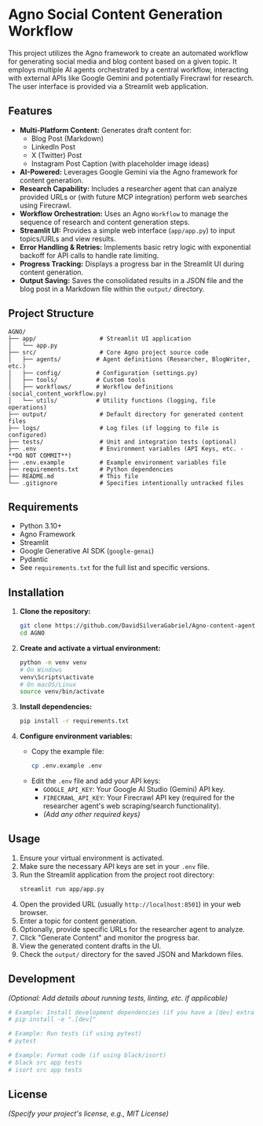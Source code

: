# Agno Social Content Generation Workflow

This project utilizes the Agno framework to create an automated workflow for generating social media and blog content based on a given topic. It employs multiple AI agents orchestrated by a central workflow, interacting with external APIs like Google Gemini and potentially Firecrawl for research. The user interface is provided via a Streamlit web application.

## Features

-   **Multi-Platform Content:** Generates draft content for:
    -   Blog Post (Markdown)
    -   LinkedIn Post
    -   X (Twitter) Post
    -   Instagram Post Caption (with placeholder image ideas)
-   **AI-Powered:** Leverages Google Gemini via the Agno framework for content generation.
-   **Research Capability:** Includes a researcher agent that can analyze provided URLs or (with future MCP integration) perform web searches using Firecrawl.
-   **Workflow Orchestration:** Uses an Agno `Workflow` to manage the sequence of research and content generation steps.
-   **Streamlit UI:** Provides a simple web interface (`app/app.py`) to input topics/URLs and view results.
-   **Error Handling & Retries:** Implements basic retry logic with exponential backoff for API calls to handle rate limiting.
-   **Progress Tracking:** Displays a progress bar in the Streamlit UI during content generation.
-   **Output Saving:** Saves the consolidated results in a JSON file and the blog post in a Markdown file within the `output/` directory.

## Project Structure

```
AGNO/
├── app/                  # Streamlit UI application
│   └── app.py
├── src/                  # Core Agno project source code
│   ├── agents/          # Agent definitions (Researcher, BlogWriter, etc.)
│   ├── config/          # Configuration (settings.py)
│   ├── tools/           # Custom tools 
│   ├── workflows/       # Workflow definitions (social_content_workflow.py)
│   └── utils/           # Utility functions (logging, file operations)
├── output/               # Default directory for generated content files
├── logs/                 # Log files (if logging to file is configured)
├── tests/                # Unit and integration tests (optional)
├── .env                  # Environment variables (API Keys, etc. - **DO NOT COMMIT**)
├── .env.example          # Example environment variables file
├── requirements.txt      # Python dependencies
├── README.md             # This file
└── .gitignore            # Specifies intentionally untracked files
```

## Requirements

-   Python 3.10+
-   Agno Framework
-   Streamlit
-   Google Generative AI SDK (`google-genai`)
-   Pydantic
-   See `requirements.txt` for the full list and specific versions.

## Installation

1.  **Clone the repository:**
    ```bash
    git clone https://github.com/DavidSilveraGabriel/Agno-content-agents.git
    cd AGNO
    ```

2.  **Create and activate a virtual environment:**
    ```bash
    python -m venv venv
    # On Windows
    venv\Scripts\activate
    # On macOS/Linux
    source venv/bin/activate
    ```

3.  **Install dependencies:**
    ```bash
    pip install -r requirements.txt
    ```

4.  **Configure environment variables:**
    -   Copy the example file:
        ```bash
        cp .env.example .env
        ```
    -   Edit the `.env` file and add your API keys:
        -   `GOOGLE_API_KEY`: Your Google AI Studio (Gemini) API key.
        -   `FIRECRAWL_API_KEY`: Your Firecrawl API key (required for the researcher agent's web scraping/search functionality).
        -   *(Add any other required keys)*

## Usage

1.  Ensure your virtual environment is activated.
2.  Make sure the necessary API keys are set in your `.env` file.
3.  Run the Streamlit application from the project root directory:
    ```bash
    streamlit run app/app.py
    ```
4.  Open the provided URL (usually `http://localhost:8501`) in your web browser.
5.  Enter a topic for content generation.
6.  Optionally, provide specific URLs for the researcher agent to analyze.
7.  Click "Generate Content" and monitor the progress bar.
8.  View the generated content drafts in the UI.
9.  Check the `output/` directory for the saved JSON and Markdown files.

## Development

*(Optional: Add details about running tests, linting, etc. if applicable)*

```bash
# Example: Install development dependencies (if you have a [dev] extra in setup.py or similar)
# pip install -e ".[dev]"

# Example: Run tests (if using pytest)
# pytest

# Example: Format code (if using black/isort)
# black src app tests
# isort src app tests
```

## License

*(Specify your project's license, e.g., MIT License)*


